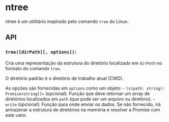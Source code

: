 # ntree
ntree é um utilitário inspirado pelo comando `tree` do Linux.

## API
### `tree([dirPath][, options])`:
Cria uma representação da estrutura do diretório localizado em `dirPath` no formato do comando `tree`.

O diretório padrão é o diretório de trabalho atual (CWD).

As opções são fornecidas em `options` como um objeto:
	- `ls(path: string): Promise<string[]>` (opcional): Função que deve retornar um array de diretórios localizados em `path` (que pode ser um arquivo ou diretório).
	- `write` (opcional): Função para onde enviar os dados. Se não fornecido, irá armazenar a estrutura de diretórios na memória e resolver a Promise com este valor.